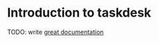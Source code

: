 # Introduction to taskdesk

TODO: write [great documentation](http://jacobian.org/writing/what-to-write/)
